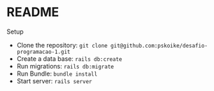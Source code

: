 # README

Setup
* Clone the repository: `git clone git@github.com:pskoike/desafio-programacao-1.git`
* Create a data base: `rails db:create`
* Run migrations: `rails db:migrate`
* Run Bundle: `bundle install`
* Start server: `rails server`

